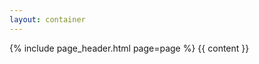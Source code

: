 ```yaml
---
layout: container
---
```


<div class=col-md-12>
    {% include page_header.html page=page %}
    {{ content }}
</div>
